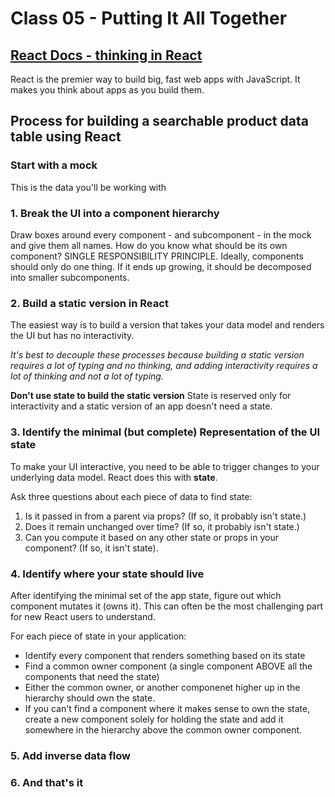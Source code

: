 # Class 05 - Putting It All Together

## [React Docs - thinking in React](https://reactjs.org/docs/thinking-in-react.html)

React is the premier way to build big, fast web apps with JavaScript. It makes you think about apps as you build them. 

## Process for building a searchable product data table using React

### Start with a mock

This is the data you'll be working with

### 1. Break the UI into a component hierarchy

Draw boxes around every component - and subcomponent - in the mock and give them all names. How do you know what should be its own component? SINGLE RESPONSIBILITY PRINCIPLE. Ideally, components should only do one thing. If it ends up growing, it should be decomposed into smaller subcomponents.

### 2. Build a static version in React
The easiest way is to build a version that takes your data model and renders the UI but has no interactivity.

*It's best to decouple these processes because building a static version requires a lot of typing and no thinking, and adding interactivity requires a lot of thinking and not a lot of typing.*

**Don't use state to build the static version** State is reserved only for interactivity and a static version of an app doesn't need a state.

### 3. Identify the minimal (but complete) Representation of the UI state

To make your UI interactive, you need to be able to trigger changes to your underlying data model. React does this with **state**.

Ask three questions about each piece of data to find state:

1. Is it passed in from a parent via props? (If so, it probably isn't state.)
2. Does it remain unchanged over time? (If so, it probably isn't state.)
3. Can you compute it based on any other state or props in your component? (If so, it isn't state).

### 4. Identify where your state should live

After identifying the minimal set of the app state, figure out which component mutates it (owns it). This can often be the most challenging part for new React users to understand.

For each piece of state in your application:

* Identify every component that renders something based on its state
* Find a common owner component (a single component ABOVE all the components that need the state)
* Either the common owner, or another componenet higher up in the hierarchy should own the state.
* If you can't find a component where it makes sense to own the state, create a new component solely for holding the state and add it somewhere in the hierarchy above the common owner component.

### 5. Add inverse data flow

### 6. And that's it
